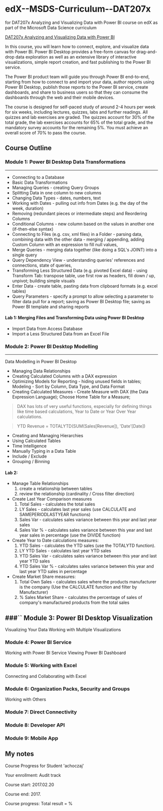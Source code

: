 # edX--MSDS-Curriculum--DAT207x
for DAT207x Analyzing and Visualizing Data with Power BI course on edX as part of the Microsoft Data Science curriculum

[DAT207x Analyzing and Visualizing Data with Power BI](https://courses.edx.org/courses/course-v1:Microsoft+DAT207x+1T2017/)

In this course, you will learn how to connect, explore, and visualize data with Power BI. Power BI Desktop provides a free-form canvas for drag-and-drop data exploration as well as an extensive library of interactive visualizations, simple report creation, and fast publishing to the Power BI service.

The Power BI product team will guide you through Power BI end-to-end, starting from how to connect to and import your data, author reports using Power BI Desktop, publish those reports to the Power BI service, create dashboards, and share to business users so that they can consume the dashboards through the web and their mobile devices.

The course is designed for self-paced study of around 2-4 hours per week for six weeks, including lectures, quizzes, labs and further readings. All quizzes and lab exercises are graded. The quizzes account for 30% of the total grade, the lab exercises accounts for 65% of the total grade, and the mandatory survey accounts for the remaining 5%. You must achieve an overall score of 70% to pass the course.


## Course Outline

### Module 1: Power BI Desktop Data Transformations
----
- Connecting to a Database
- Basic Data Transformations
- Managing Queries - creating Query Groups
- Splitting Data in one column to new columns
- Changing Data Types - dates, numbers, text
- Working with Dates - pulling out info from Dates (e.g. the day of the week, duration)
- Removing (redundant pieces or intermediate steps) and Reordering Columns
- Conditional Columns - new column based on the values in another one (if-then-else syntax)
- Connecting to Files (e.g. csv, xml files) in a Folder - parsing data, combining data with the other data - merging / appending, adding Custom Column with an expression to fill null values,     
- Merge Queries - merging data together (like doing a SQL's JOINT) into a single query
- Query Dependency View - understanding queries' references and connections, state of queries,
- Transforming Less Structured Data (e.g. pivoted Excel data) - using Transform Tab: transpose table, use first row as headers, fill down / up, unpivot; building simple visuals
- Enter Data - create table, pasting data from clipboard formats (e.g. excel tables)
- Query Parameters - specify a prompt to allow selecting a parameter to filter data pull for a report; saving as Power BI Desktop file; saving as Power BI template and sharing reports   

#### Lab 1: Merging Files and Transforming Data using Power BI Desktop
- Import Data from Access Database
- Import a Less Structured Data from an Excel File


### Module 2: Power BI Desktop Modelling
----
Data Modelling in Power BI Desktop
- Managing Data Relationships
- Creating Calculated Columns with a DAX expression
- Optimizing Models for Reporting - hiding unused fields in tables; Modeling - Sort by Column, Data Type, and Data Format
- Creating Calculated Measures - Create Measure with DAX (the Data Expression Language); Choose Home Table for a Measure;
> DAX has lots of very useful functions, especially for defining things like time based calculations, Year to Date or Year Over Year calculations.

> YTD Revenue = TOTALYTD(SUM(Sales[Revenue]), 'Date'[Date])

- Creating and Managing Hierarchies
- Using Calculated Tables
- Time Intelligence
- Manually Typing in a Data Table
- Include / Exclude
- Grouping / Binning

#### Lab 2:
- Manage Table Relationships
  1. create a relationship between tables
  2. review the relationship (cardinality  / Cross filter direction)
- Create Last Year Comparison measures
  1. Total Sales - calculates the total sales
  2. LY Sales - calculates last year sales (use CALCULATE and SAMEPERIODLASTYEAR functions)
  3. Sales Var - calculates sales variance between this year and last year sales
  4. Sales Var % - calculates sales variance between this year and last year sales in percentage (use the DIVIDE function)
- Create Year to Date calculations measures:
  1. YTD Sales - calculates the YTD sales (use the TOTALYTD function).
  2. LY YTD Sales - calculates last year YTD sales
  3. YTD Sales Var - calculates sales variance between this year and last year YTD sales
  4. YTD Sales Var % - calculates sales variance between this year and last year YTD sales in percentage
- Create Market Share measures:
  1. Total Own Sales - calculates sales where the products manufacturer is the company (Use the CALCULATE function and filter by Manufacturer)
  2. % Sales Market Share - calculates the percentage of sales of company's manufactured products from the total sales


###`` Module 3: Power BI Desktop Visualization
----
Visualizing Your Data
Working with Multiple Visualizations

### Module 4: Power BI Service
Working with Power BI Service
Viewing Power BI Dashboard

### Module 5: Working with Excel
Connecting and Collaborating with Excel

### Module 6: Organization Packs, Security and Groups
Working with Others

### Module 7: Direct Connectivity

### Module 8: Developer API

### Module 9: Mobile App


## My notes

Course Progress for Student 'achoczaj'

Your enrollment: Audit track

Course start: 2017.02.20

Course end: 2017.

Course progress: Total result = %
